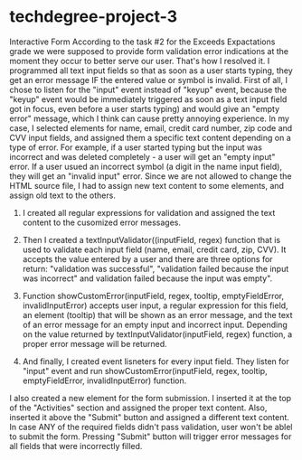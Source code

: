# techdegree-project-3
 Interactive Form
According to the task #2 for the Exceeds Expactations grade we were supposed to provide form validation error indications at the moment they occur to better serve our user. 
That's how I resolved it. I programmed all text input fields so that as soon as a user starts typing, they get an error message IF the entered value or symbol is invalid. First of all, I chose to listen for the "input" event instead of "keyup" event, because the "keyup" event would be immediately triggered as soon as a text input field got in focus, even before a user starts typing) and would give an "empty error" message, which I think can cause pretty annoying experience. 
In my case, I selected <span> elements for name, email, credit card number, zip code and CVV input fields, and assigned them a specific text content depending on a type of error. For example, if a user started typing but the input was incorrect and was deleted completely - a user will get an "empty input" error. If a user usued an incorrect symbol (a digit in the name input field), they will get an "invalid input" error. 
Since we are not allowed to change the HTML source file, I had to assign new text content to some <span> elements, and assign old text to the others. 
1. I created all regular expressions for validation and assigned the text content to the cusomized error messages.

2. Then I created a textInputValidator((inputField, regex) function that is used to validate each input field (name, email, credit card, zip, CVV). It accepts the value entered by a user and there are three options for return: "validation was successful", "validation failed because the input was incorrect" and validation failed because the input was empty".

3. Function showCustomError(inputField, regex, tooltip, emptyFieldError, invalidInputError) accepts user input, a regular expression for this field, an <span> element (tooltip) that will be shown as an error message, and the text of an error message for an empty input and incorrect input. Depending on the value returned by textInputValidator(inputField, regex) function, a proper error message will be returned.

4. And finally, I created event lisneters for every input field. They listen for "input" event and run showCustomError(inputField, regex, tooltip, emptyFieldError, invalidInputError) function.

I also created a new <span> element for the form submission. I inserted it at the top of the "Activities" section and assigned the proper text content. Also, inserted it above the "Submit" button and assigned a different text content. 
In case ANY of the required fields didn't pass validation, user won't be ablel to submit the form. Pressing "Submit" button will trigger error messages for all fields that were incorrectly filled.
